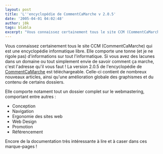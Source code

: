 ```yaml
---
layout: post
title: 'L''encyclopédie de CommentCaMarche v 2.0.5'
date: '2005-04-01 04:02:48'
author: j0k
tags: blabla
excerpt: "Vous connaissez certainement tous le site CCM (CommentCaMarche) qui est une encyclopédie informatique libre. Elle comporte une tonne (et je ne rigole pas) d'informations sur tout l'informatique. Si vous avez des lacunes dans un domaine ou tout simplement envie de savoir comment ça marche, c'est l'adresse qu'il vous faut !     \nLa version 2.0.5 de l'encyclopédie      …"
---
```


Vous connaissez certainement tous le site CCM (CommentCaMarche) qui est une encyclopédie informatique libre. Elle comporte une tonne (et je ne rigole pas) d'informations sur tout l'informatique. Si vous avez des lacunes dans un domaine ou tout simplement envie de savoir comment ça marche, c'est l'adresse qu'il vous faut !
La version 2.0.5 de l'encyclopédie de [CommentCaMarche](http://www.commentcamarche.net/encyclopedie/) est téléchargeable. Celle-ci contient de nombreux nouveaux articles, ainsi qu'une amélioration globale des graphismes et du contenu de certains dossiers.

Elle comporte notament tout un dossier complet sur le webmastering, comportant entre autres :
* Conception
* Navigation
* Ergonomie des sites web
* Web Design
* Promotion
* Référencement

Encore de la documentation très intéressante à lire et à caser dans ces marque-pages !
